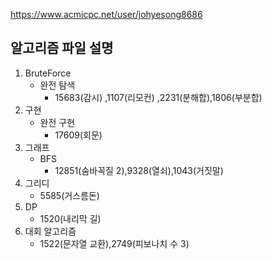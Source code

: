 https://www.acmicpc.net/user/johyesong8686

## 알고리즘 파일 설명

1. BruteForce
   - 완전 탐색 
      - 15683(감시) ,1107(리모컨) ,2231(분해합),1806(부분합)
2. 구현
   - 완전 구현
      - 17609(회문)
3. 그래프
   - BFS
      - 12851(숨바꼭질 2),9328(열쇠),1043(거짓말)
4. 그리디
      - 5585(거스름돈)
5. DP
      - 1520(내리막 길)
6. 대회 알고리즘
      - 1522(문자열 교환),2749(피보나치 수 3)

       






